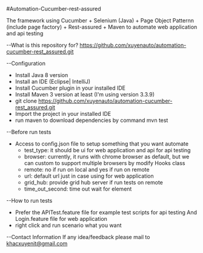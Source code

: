 #Automation-Cucumber-rest-assured

The framework using Cucumber + Selenium (Java) + Page Object Patternn (include page factory) + Rest-assured + Maven
to automate web application and api testing

--What is this repository for?
https://github.com/xuyenauto/automation-cucumber-rest_assured.git

--Configuration
 - Install Java 8 version
 - Install an IDE (Eclipse| IntelliJ)
 - Install Cucumber plugin in your installed IDE
 - Install Maven 3 version at least (I'm using version 3.3.9)
 - git clone https://github.com/xuyenauto/automation-cucumber-rest_assured.git
 - Import the project in your installed IDE
 - run maven to download dependencies by command mvn test

--Before run tests
 - Access to config.json file to setup something that you want automate
    + test_type: it should be ui for web application and api for api testing
    + browser: currently, it runs with chrome browser as default, but we can custom to support multiple browsers
    by modify Hooks class
    + remote: no if run on local and yes if run on remote
    + url: default url just in case using for web application
    + grid_hub: provide grid hub server if run tests on remote
    + time_out_second: time out wait for element

--How to run tests
 - Prefer the APITest.feature file for example test scripts for api testing And Login.feature file for web application
 - right click and run scenario what you want

--Contact Information
If any idea/feedback please mail to khacxuyenit@gmail.com